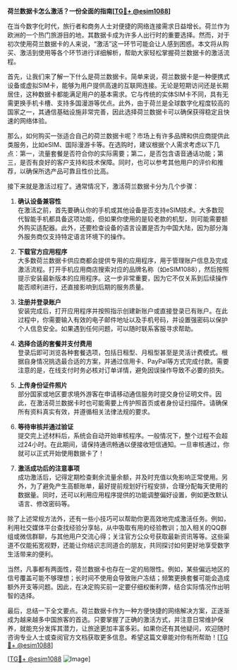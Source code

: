 **荷兰数据卡怎么激活？一份全面的指南[[TG💪+ @esim1088](https://t.me/s/esim1088)]**

在当今数字化时代，旅行者和商务人士对便捷的网络连接需求日益增长。荷兰作为欧洲的一个热门旅游目的地，其数据卡成为许多人出行时的重要选择。然而，对于初次使用荷兰数据卡的人来说，“激活”这一环节可能会让人感到困惑。本文将从购买、激活到使用等各个环节进行详细解析，帮助大家轻松掌握荷兰数据卡的激活流程。

首先，让我们来了解一下什么是荷兰数据卡。简单来说，荷兰数据卡是一种便携式设备或虚拟SIM卡，能够为用户提供高速的互联网连接。无论是短期访问还是长期居住，这种数据卡都能满足用户的基本需求。它与传统的实体SIM卡不同，具有无需更换手机卡槽、支持多国漫游等优点。此外，由于荷兰是全球数字化程度较高的国家之一，其通信基础设施非常完善，因此选择荷兰数据卡可以确保获得稳定且快速的网络体验。

那么，如何购买一张适合自己的荷兰数据卡呢？市场上有许多品牌和供应商提供此类服务，比如eSIM、国际漫游卡等。在选购时，建议根据个人需求考虑以下几点：第一，流量套餐是否符合你的实际需要；第二，是否包含语音通话功能；第三，是否有良好的客户支持和技术保障。同时，也可以参考其他用户的评价和推荐，以确保所选产品可靠且性价比高。

接下来就是激活过程了。通常情况下，激活荷兰数据卡分为几个步骤：

1. **确认设备兼容性**  
   在激活之前，首先要确认你的手机或其他设备是否支持eSIM技术。大多数现代智能手机都具备这项功能，但如果你使用的是较老款的机型，则可能需要额外购买适配器。此外，还要检查设备的语言设置是否为中国大陆，因为部分海外服务商仅支持特定语言环境下的操作。

2. **下载官方应用程序**  
   大多数荷兰数据卡供应商都会提供专用的应用程序，用于管理账户信息及完成激活流程。打开手机应用商店搜索对应的品牌名称（如eSIM1088），然后按照提示安装最新版本的应用程序。这一步非常重要，因为它不仅关系到后续操作能否顺利进行，还直接影响到后期的服务质量。

3. **注册并登录账户**  
   安装完成后，打开应用程序并按照指示创建新账户或直接登录已有账户。在此过程中，你需要输入有效的电子邮件地址以及手机号码，并设置强密码以保护个人信息安全。如果遇到任何问题，可以随时联系客服寻求帮助。

4. **选择合适的套餐并支付费用**  
   登录后即可浏览各种套餐选项，包括日租型、月租型甚至是灵活计费模式。根据自身情况挑选最合适的方案，并通过信用卡、PayPal等方式完成付款。需要注意的是，在线支付时务必核对订单详情，避免因误操作导致不必要的损失。

5. **上传身份证件照片**  
   部分国家或地区要求境外游客在申请移动通信服务时提交身份证明文件。因此，在激活荷兰数据卡时也可能需要上传护照首页或者身份证扫描件。请确保所有资料真实有效，并遵循相关法律法规的要求。

6. **等待审核并通过验证**  
   提交完上述材料后，系统会自动开始审核程序。一般情况下，整个过程不会超过24小时。在此期间，请保持通讯畅通以便接收短信通知。一旦审核通过，你就可以正式开始使用数据卡了！

7. **激活成功后的注意事项**  
   成功激活后，记得定期检查剩余流量余额，并及时充值以免影响正常使用。另外，为了避免产生高额账单，最好提前规划好行程安排，合理分配每天使用的数据量。同时，还可以利用应用程序提供的功能调整偏好设置，例如更改默认语言、修改密码等。

除了上述常规方法外，还有一些小技巧可以帮助你更高效地完成激活任务。例如，利用社交媒体平台查找经验分享帖，从中吸取有用的经验教训；加入相关的QQ群组或微信群聊，与其他用户交流心得；关注官方公众号获取最新资讯等等。这些渠道不仅能拓宽视野，还能让你结识志同道合的朋友，共同探讨如何更好地享受数字生活带来的便利。

当然，凡事都有两面性，荷兰数据卡也存在一定的局限性。例如，某些偏远地区的信号覆盖可能不够理想；长时间不使用会导致账户冻结；频繁更换套餐可能会造成额外开支等问题。因此，在决定购买前一定要仔细权衡利弊，结合实际情况作出明智的选择。

最后，总结一下全文要点。荷兰数据卡作为一种方便快捷的网络解决方案，正逐渐成为越来越多中国旅客的首选。只要掌握了正确的激活方式，并注意日常维护保养，就能充分发挥其潜力，让旅途更加丰富多彩。如果你还有其他疑问，欢迎随时咨询专业人士或查阅官方文档获取更多信息。希望这篇文章能对你有所帮助！[[TG💪+ @esim1088](https://t.me/s/esim1088)]

[[TG💪+ @esim1088](https://t.me/s/esim1088) ![Image](https://i.postimg.cc/4NQfJmqS/Snipaste-2025-05-13-00-14-12.png)]